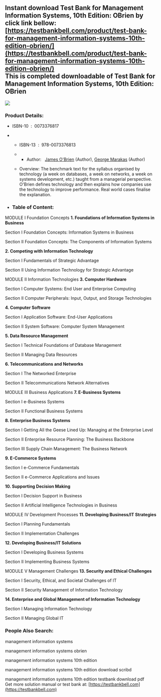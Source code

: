 Instant download **Test Bank for Management Information Systems, 10th Edition: OBrien** by click link bellow:  
[https://testbankbell.com/product/test-bank-for-management-information-systems-10th-edition-obrien/](https://testbankbell.com/product/test-bank-for-management-information-systems-10th-edition-obrien/)  
This is completed downloadable of Test Bank for Management Information Systems, 10th Edition: OBrien
----------------------------------------------------------------------------------------------------


![](https://testbankbell.com/wp-content/uploads/2023/05/management-information-systems-obrien-10th-tb.jpg)
### Product Details:


* ISBN-10 ‏ : ‎ 0073376817
* * ISBN-13 ‏ : ‎ 978-0073376813
  * * Author:   [James O'Brien](https://www.amazon.com/s/ref=dp_byline_sr_book_1?ie=UTF8&field-author=James+O%27Brien&text=James+O%27Brien&sort=relevancerank&search-alias=books) (Author), [George Marakas](https://www.amazon.com/s/ref=dp_byline_sr_book_2?ie=UTF8&field-author=George+Marakas&text=George+Marakas&sort=relevancerank&search-alias=books) (Author)
   
  * Overview: The benchmark text for the syllabus organised by technology (a week on databases, a week on networks, a week on systems development, etc.) taught from a managerial perspective. O'Brien defines technology and then explains how companies use the technology to improve performance. Real world cases finalise the explanation.
 
* ### Table of Content:

MODULE I Foundation Concepts
**1. Foundations of Information Systems in Business**

Section I Foundation Concepts: Information Systems in Business

Section II Foundation Concepts: The Components of Information Systems

**2. Competing with Information Technology**

Section I Fundamentals of Strategic Advantage

Section II Using Information Technology for Strategic Advantage

MODULE II Information Technologies
**3. Computer Hardware**

Section I Computer Systems: End User and Enterprise Computing

Section II Computer Peripherals: Input, Output, and Storage Technologies

**4. Computer Software**

Section I Application Software: End-User Applications

Section II System Software: Computer System Management

**5. Data Resource Management**

Section I Technical Foundations of Database Management

Section II Managing Data Resources

**6. Telecommunications and Networks**

Section I The Networked Enterprise

Section II Telecommunications Network Alternatives

MODULE III Business Applications
**7. E-Business Systems**

Section I e-Business Systems

Section II Functional Business Systems

**8. Enterprise Business Systems**

Section I Getting All the Geese Lined Up: Managing at the Enterprise Level

Section II Enterprise Resource Planning: The Business Backbone

Section III Supply Chain Management: The Business Network

**9. E-Commerce Systems**

Section I e-Commerce Fundamentals

Section II e-Commerce Applications and Issues

**10. Supporting Decision Making**

Section I Decision Support in Business

Section II Artificial Intelligence Technologies in Business

MODULE IV Development Processes
**11. Developing Business/IT Strategies**

Section I Planning Fundamentals

Section II Implementation Challenges

**12. Developing Business/IT Solutions**

Section I Developing Business Systems

Section II Implementing Business Systems

MODULE V Management Challenges
**13. Security and Ethical Challenges**

Section I Security, Ethical, and Societal Challenges of IT

Section II Security Management of Information Technology

**14. Enterprise and Global Management of Information Technology**

Section I Managing Information Technology

Section II Managing Global IT


 ### People Also Search:


 management information systems

 management information systems obrien

 management information systems 10th edition

 management information systems 10th edition download scribd

 management information systems 10th edition testbank download pdf  
  Get more solution manual or test bank at: [https://testbankbell.com](https://testbankbell.com)
